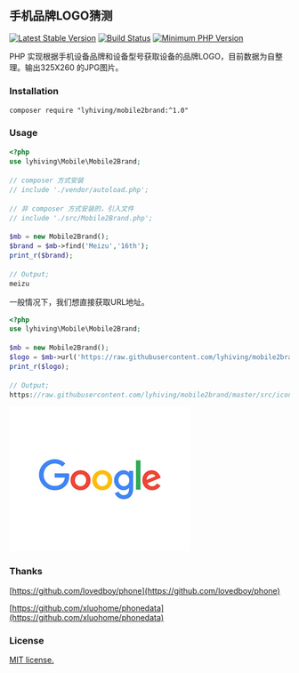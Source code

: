 ## 手机品牌LOGO猜测

[![Latest Stable Version](https://img.shields.io/packagist/v/lyhiving/mobile2brand.svg)](https://packagist.org/packages/lyhiving/mobile2brand)
[![Build Status](https://travis-ci.org/lyhiving/mobile2brand.svg?style=flat-square&branch=master)](https://travis-ci.org/lyhiving/mobile2brand)
[![Minimum PHP Version](https://img.shields.io/badge/php-%3E%3D%205.6-8892BF.svg)](https://php.net/)


PHP 实现根据手机设备品牌和设备型号获取设备的品牌LOGO，目前数据为自整理。输出325X260 的JPG图片。

### Installation
```
composer require "lyhiving/mobile2brand:^1.0"
```

### Usage
```php
<?php
use lyhiving\Mobile\Mobile2Brand;

// composer 方式安装
// include './vendor/autoload.php';

// 非 composer 方式安装的，引入文件
// include './src/Mobile2Brand.php';
	
$mb = new Mobile2Brand();
$brand = $mb->find('Meizu','16th');
print_r($brand);

// Output;
meizu
```

一般情况下，我们想直接获取URL地址。
```php
<?php
use lyhiving\Mobile\Mobile2Brand;

$mb = new Mobile2Brand();
$logo = $mb->url('https://raw.githubusercontent.com/lyhiving/mobile2brand/master/src/icons/')->find('LGE','Nexus 5X');
print_r($logo);

// Output;
https://raw.githubusercontent.com/lyhiving/mobile2brand/master/src/icons/google.jpg
```

![效果图](https://raw.githubusercontent.com/lyhiving/mobile2brand/master/src/icons/google.jpg)


### Thanks
[https://github.com/lovedboy/phone](https://github.com/lovedboy/phone)

[https://github.com/xluohome/phonedata](https://github.com/xluohome/phonedata)

### License
[MIT license.](https://raw.githubusercontent.com/lyhiving/mobile2location/master/LICENSE)